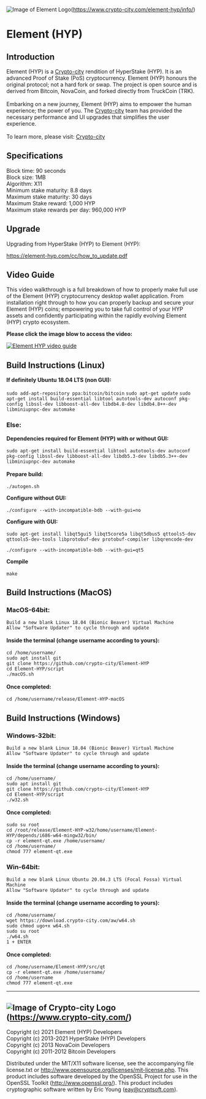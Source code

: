 ![Image of Element Logo](https://download.crypto-city.com/aw/github.gif)(https://www.crypto-city.com/element-hyp/info/)

# Element (HYP)

Introduction 
-----
Element (HYP) is a [Crypto-city](https://www.crypto-city.com/) rendition of HyperStake (HYP). It is an advanced Proof of Stake (PoS) cryptocurrency. Element (HYP) honours the original protocol; not a hard fork or swap. The project is open source and is derived from Bitcoin, NovaCoin, and forked directly from TruckCoin (TRK). 
<br><br>
Embarking on a new journey, Element (HYP) aims to empower the human experience; the power of you. The [Crypto-city](https://www.crypto-city.com/) team has provided the necessary performance and UI upgrades that simplifies the user experience. 
<br><br>
To learn more, please visit: 
[Crypto-city](https://www.crypto-city.com/element-hyp/info/)

Specifications
----- 
Block time: 90 seconds<br>
Block size: 1MB<br>
Algorithm: X11<br>
Minimum stake maturity: 8.8 days<br>
Maximum stake maturity: 30 days<br>
Maximum Stake reward: 1,000 HYP<br>
Maximum stake rewards per day: 960,000 HYP<br>

Upgrade
-------
Upgrading from HyperStake (HYP) to Element (HYP):<br>

https://element-hyp.com/cc/how_to_update.pdf

Video Guide
-------
This video walkthrough is a full breakdown of how to properly make full use of the Element (HYP) cryptocurrency desktop wallet application. From installation right through to how you can properly backup and secure your Element (HYP) coins; empowering you to take full control of your HYP assets and confidently participating within the rapidly evolving Element (HYP) crypto ecosystem.<br>

**Please click the image blow to access the video:**

[![Element HYP video guide](https://element-hyp.com/guide_thumbnail.png)](https://youtu.be/hyVt8kBHs_o)

Build Instructions (Linux)
-------
**If definitely Ubuntu 18.04 LTS (non GUI):**<br><br>
`sudo add-apt-repository ppa:bitcoin/bitcoin`
`sudo apt-get update`
`sudo apt-get install build-essential libtool autotools-dev autoconf pkg-config libssl-dev libboost-all-dev libdb4.8-dev libdb4.8++-dev libminiupnpc-dev automake`

### Else:

**Dependencies required for Element (HYP) with or without GUI:**<br><br>
`sudo apt-get install build-essential libtool autotools-dev autoconf pkg-config libssl-dev libboost-all-dev libdb5.3-dev libdb5.3++-dev libminiupnpc-dev automake`<br><br>
**Prepare build:**<br><br>
`./autogen.sh`

**Configure without GUI:**<br><br>
`./configure --with-incompatible-bdb --with-gui=no`

**Configure with GUI:**<br><br>
`sudo apt-get install libqt5gui5 libqt5core5a libqt5dbus5 qttools5-dev qttools5-dev-tools libprotobuf-dev protobuf-compiler libqrencode-dev`

`./configure --with-incompatible-bdb --with-gui=qt5`

**Compile**<br><br>
`make`

Build Instructions (MacOS)
-------
### MacOS-64bit:
`Build a new blank Linux 18.04 (Bionic Beaver) Virtual Machine` <br>
`Allow "Software Updater" to cycle through and update`<br><br>
**Inside the terminal (change username according to yours):** <br><br>
`cd /home/username/` <br>
`sudo apt install git` <br>
`git clone https://github.com/crypto-city/Element-HYP` <br>
`cd Element-HYP/script` <br>
`./macOS.sh` <br><br>
**Once completed:** <br><br>
`cd /home/username/release/Element-HYP-macOS`

Build Instructions (Windows)
-------
### Windows-32bit:
`Build a new blank Linux 18.04 (Bionic Beaver) Virtual Machine` <br>
`Allow "Software Updater" to cycle through and update`<br><br>
**Inside the terminal (change username according to yours):** <br><br>
`cd /home/username/` <br>
`sudo apt install git` <br>
`git clone https://github.com/crypto-city/Element-HYP` <br>
`cd Element-HYP/script` <br>
`./w32.sh` <br><br>
**Once completed:** <br><br>
`sudo su root` <br>
`cd /root/release/Element-HYP-w32/home/username/Element-HYP/depends/i686-w64-mingw32/bin/` <br>
`cp -r element-qt.exe /home/username/` <br>
`cd /home/username/` <br>
`chmod 777 element-qt.exe` <br>
### Win-64bit:
`Build a new blank Linux Ubuntu 20.04.3 LTS (Focal Fossa) Virtual Machine` <br>
`Allow "Software Updater" to cycle through and update`<br><br>
**Inside the terminal (change username according to yours):** <br><br>
`cd /home/username/`<br>
`wget https://download.crypto-city.com/aw/w64.sh`<br>
`sudo chmod ugo+x w64.sh`<br>
`sudo su root`<br>
`./w64.sh`<br>
`1 + ENTER`<br><br>
**Once completed:** <br><br>
`cd /home/username/Element-HYP/src/qt`<br>
`cp -r element-qt.exe /home/username/`<br>
`cd /home/username`<br>
`chmod 777 element-qt.exe`<br>

-----
![Image of Crypto-city Logo](https://download.crypto-city.com/aw/cc.png)(https://www.crypto-city.com/)
-----
Copyright (c) 2021 Element (HYP) Developers<br/>
Copyright (c) 2013-2021 HyperStake (HYP) Developers<br/>
Copyright (c) 2013 NovaCoin Developers<br/>
Copyright (c) 2011-2012 Bitcoin Developers<br/>

Distributed under the MIT/X11 software license, see the accompanying
file license.txt or http://www.opensource.org/licenses/mit-license.php.
This product includes software developed by the OpenSSL Project for use in
the OpenSSL Toolkit (http://www.openssl.org/).  This product includes
cryptographic software written by Eric Young (eay@cryptsoft.com).
